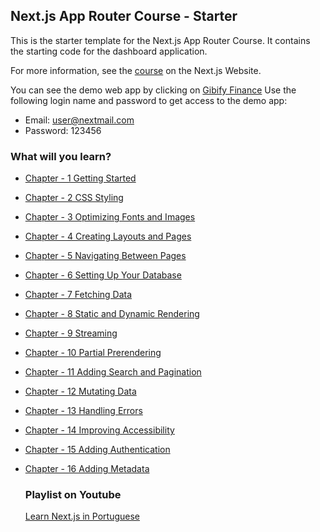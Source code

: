 ## Next.js App Router Course - Starter

This is the starter template for the Next.js App Router Course. It contains the starting code for the dashboard application.

For more information, see the [course](https://nextjs.org/learn/dashboard-app) on the Next.js Website.

You can see the demo web app by clicking on [Gibify Finance](https://finance.gibify.dev/)
Use the following login name and password to get access to the demo app:
* Email: user@nextmail.com
* Password: 123456

### What will you learn?


* [Chapter - 1 Getting Started](https://nextjs.org/learn/dashboard-app/getting-started)
* [Chapter - 2 CSS Styling](https://nextjs.org/learn/dashboard-app/css-styling)
* [Chapter - 3 Optimizing Fonts and Images](https://nextjs.org/learn/dashboard-app/optimizing-fonts-images)
* [Chapter - 4 Creating Layouts and Pages](https://nextjs.org/learn/dashboard-app/creating-layouts-and-pages)
* [Chapter - 5 Navigating Between Pages](https://nextjs.org/learn/dashboard-app/navigating-between-pages)
* [Chapter - 6 Setting Up Your Database](https://nextjs.org/learn/dashboard-app/setting-up-your-database)
* [Chapter - 7 Fetching Data](https://nextjs.org/learn/dashboard-app/fetching-data)
* [Chapter - 8 Static and Dynamic Rendering](https://nextjs.org/learn/dashboard-app/static-and-dynamic-rendering)
* [Chapter - 9 Streaming](https://nextjs.org/learn/dashboard-app/streaming)
* [Chapter - 10 Partial Prerendering](https://nextjs.org/learn/dashboard-app/partial-prerendering)
* [Chapter - 11 Adding Search and Pagination](https://nextjs.org/learn/dashboard-app/adding-search-and-pagination)
* [Chapter - 12 Mutating Data](https://nextjs.org/learn/dashboard-app/mutating-data)
* [Chapter - 13 Handling Errors](https://nextjs.org/learn/dashboard-app/error-handling)
* [Chapter - 14 Improving Accessibility](https://nextjs.org/learn/dashboard-app/improving-accessibility)
* [Chapter - 15 Adding Authentication](https://nextjs.org/learn/dashboard-app/adding-authentication)
* [Chapter - 16 Adding Metadata](https://nextjs.org/learn/dashboard-app/adding-metadata)


  ### Playlist on Youtube
  [Learn Next.js in Portuguese](https://www.youtube.com/playlist?list=PLqh5pCEXq1rgtHbObNNcICNLgxTx-v5_9)
